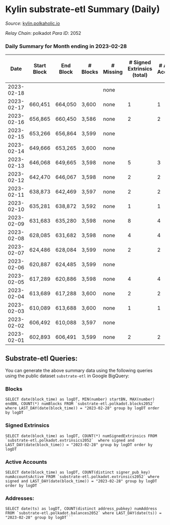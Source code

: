 # Kylin substrate-etl Summary (Daily)

_Source_: [kylin.polkaholic.io](https://kylin.polkaholic.io)

*Relay Chain*: polkadot
*Para ID*: 2052



### Daily Summary for Month ending in 2023-02-28


| Date | Start Block | End Block | # Blocks | # Missing | # Signed Extrinsics (total) | # Active Accounts | # Addresses with Balances | # Events | # Transfers | # XCM Transfers In | # XCM Transfers Out |
| ---- | ----------- | --------- | -------- | --------- | --------------------------- | ----------------- | ------------------------- | -------- | ----------- | ------------------ | ------------------- |
| 2023-02-18 |  |  |  | none  |  |  |  |  |   |   |   |
| 2023-02-17 | 660,451 | 664,050 | 3,600 | none  | 1 | 1 | 1,108 | 7,205 |   |   |   |
| 2023-02-16 | 656,865 | 660,450 | 3,586 | none  | 2 | 2 | 1,108 | 7,180 |   |   |   |
| 2023-02-15 | 653,266 | 656,864 | 3,599 | none  |  |  | 1,108 | 7,200 |   |   |   |
| 2023-02-14 | 649,666 | 653,265 | 3,600 | none  |  |  | 1,108 | 7,202 |   |   |   |
| 2023-02-13 | 646,068 | 649,665 | 3,598 | none  | 5 | 3 | 1,108 | 7,213 |   |   |   |
| 2023-02-12 | 642,470 | 646,067 | 3,598 | none  | 2 | 2 | 1,108 | 7,204 |   |   |   |
| 2023-02-11 | 638,873 | 642,469 | 3,597 | none  | 2 | 2 | 1,108 | 7,202 |   |   |   |
| 2023-02-10 | 635,281 | 638,872 | 3,592 | none  | 1 | 1 | 1,108 | 7,189 |   |   |   |
| 2023-02-09 | 631,683 | 635,280 | 3,598 | none  | 8 | 4 | 1,108 | 7,219 | 1  |   |   |
| 2023-02-08 | 628,085 | 631,682 | 3,598 | none  | 4 | 4 | 1,108 | 7,210 |   |   |   |
| 2023-02-07 | 624,486 | 628,084 | 3,599 | none  | 2 | 2 | 1,108 | 7,205 |   |   |   |
| 2023-02-06 | 620,887 | 624,485 | 3,599 | none  |  |  | 1,108 | 7,200 |   |   |   |
| 2023-02-05 | 617,289 | 620,886 | 3,598 | none  | 4 | 4 | 1,108 | 7,210 |   |   |   |
| 2023-02-04 | 613,689 | 617,288 | 3,600 | none  | 2 | 2 | 1,108 | 7,207 |   |   |   |
| 2023-02-03 | 610,089 | 613,688 | 3,600 | none  | 1 | 1 | 1,108 | 7,205 |   |   |   |
| 2023-02-02 | 606,492 | 610,088 | 3,597 | none  |  |  | 1,108 | 7,196 |   |   |   |
| 2023-02-01 | 602,893 | 606,491 | 3,599 | none  | 2 | 2 | 1,108 | 7,206 |   |   |   |

## Substrate-etl Queries:
You can generate the above summary data using the following queries using the public dataset `substrate-etl` in Google BigQuery:


### Blocks
```
SELECT date(block_time) as logDT, MIN(number) startBN, MAX(number) endBN, COUNT(*) numBlocks FROM `substrate-etl.polkadot.blocks2052`  where LAST_DAY(date(block_time)) = "2023-02-28" group by logDT order by logDT
```


### Signed Extrinsics
```
SELECT date(block_time) as logDT, COUNT(*) numSignedExtrinsics FROM `substrate-etl.polkadot.extrinsics2052`  where signed and LAST_DAY(date(block_time)) = "2023-02-28" group by logDT order by logDT
```


### Active Accounts
```
SELECT date(block_time) as logDT, COUNT(distinct signer_pub_key) numAccountsActive FROM `substrate-etl.polkadot.extrinsics2052` where signed and LAST_DAY(date(block_time)) = "2023-02-28" group by logDT order by logDT
```


### Addresses:
```
SELECT date(ts) as logDT, COUNT(distinct address_pubkey) numAddress FROM `substrate-etl.polkadot.balances2052` where LAST_DAY(date(ts)) = "2023-02-28" group by logDT```


